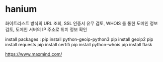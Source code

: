 # hanium

화이트리스트 방식의 URL 조회, SSL 인증서 유무 검토, WHOIS 를 통한 
도메인 정보 검토, 도메인 서버의 IP 주소로 위치 정보 확인


install packages :
pip install python-geoip-python3
pip install geoip2
pip install requests
pip install certifi
pip install python-whois
pip install flask

https://www.maxmind.com/